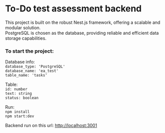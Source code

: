 # To-Do test assessment backend

This project is built on the robust Nest.js framework, offering a scalable and modular solution.<br />
PostgreSQL is chosen as the database, providing reliable and efficient data storage capabilities.

### To start the project:

Database info: <br />
  `database_type: 'PostgreSQL'`<br />
  `database_name: 'ea_test'`<br />
  `table_name: 'tasks'`<br />
  
Table:<br />
  `id: number`<br />
  `text: string`<br />
  `status: boolean`<br />

Run:<br />
`npm install` <br />
`npm start:dev`

Backend run on this url: [http://localhost:3001](http://localhost:3001)


